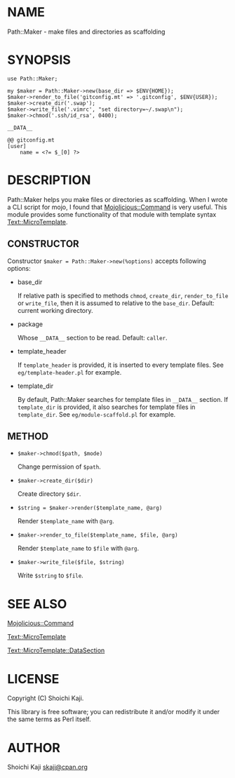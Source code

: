 # NAME

Path::Maker - make files and directories as scaffolding

# SYNOPSIS

    use Path::Maker;

    my $maker = Path::Maker->new(base_dir => $ENV{HOME});
    $maker->render_to_file('gitconfig.mt' => '.gitconfig', $ENV{USER});
    $maker->create_dir('.swap');
    $maker->write_file('.vimrc', "set directory=~/.swap\n");
    $maker->chmod('.ssh/id_rsa', 0400);

    __DATA__

    @@ gitconfig.mt
    [user]
        name = <?= $_[0] ?>

# DESCRIPTION

Path::Maker helps you make files or directories
as scaffolding.
When I wrote a CLI script for mojo,
I found that [Mojolicious::Command](https://metacpan.org/pod/Mojolicious::Command) is very useful.
This module provides some functionality of that module with
template syntax [Text::MicroTemplate](https://metacpan.org/pod/Text::MicroTemplate).

## CONSTRUCTOR

Constructor `$maker = Path::Maker->new(%options)` accepts following options:

- base\_dir

    If relative path is specified to methods `chmod`, `create_dir`,
    `render_to_file` or `write_file`, then it is assumed to relative to the `base_dir`.
    Default: current working directory.

- package

    Whose `__DATA__` section to be read.
    Default: `caller`.

- template\_header

    If `template_header` is provided, it is inserted to every template files.
    See `eg/template-header.pl` for example.

- template\_dir

    By default, Path::Maker searches for template files in
    `__DATA__` section.
    If `template_dir` is provided, it also searches for template files in
    `template_dir`. See `eg/module-scaffold.pl` for example.

## METHOD

- `$maker->chmod($path, $mode)`

    Change permission of `$path`.

- `$maker->create_dir($dir)`

    Create directory `$dir`.

- `$string = $maker->render($template_name, @arg)`

    Render `$template_name` with `@arg`.

- `$maker->render_to_file($template_name, $file, @arg)`

    Render `$template_name` to `$file` with `@arg`.

- `$maker->write_file($file, $string)`

    Write `$string` to `$file`.

# SEE ALSO

[Mojolicious::Command](https://metacpan.org/pod/Mojolicious::Command)

[Text::MicroTemplate](https://metacpan.org/pod/Text::MicroTemplate)

[Text::MicroTemplate::DataSection](https://metacpan.org/pod/Text::MicroTemplate::DataSection)

# LICENSE

Copyright (C) Shoichi Kaji.

This library is free software; you can redistribute it and/or modify
it under the same terms as Perl itself.

# AUTHOR

Shoichi Kaji <skaji@cpan.org>
